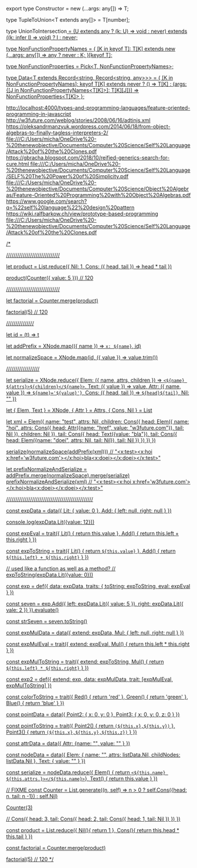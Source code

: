export type Constructor<T> = new (...args: any[]) => T;

type TupleToUnion<T extends any[]> = T[number];

type UnionToIntersection<U> = (U extends any ? (k: U) => void : never) extends ((k: infer I) => void) ? I : never;

type NonFunctionPropertyNames<T> = {
    [K in keyof T]: T[K] extends new (...args: any[]) => any ? never : K;
}[keyof T];

type NonFunctionProperties<T> = Pick<T, NonFunctionPropertyNames<T>>;

type Data<T extends Record<string, Record<string, any>>> = {
    [K in NonFunctionPropertyNames<T>]: keyof T[K] extends never ?
        () => T[K] :
        (args: {[J in NonFunctionPropertyNames<T[K]>]: T[K][J]}) => NonFunctionProperties<T[K]>
};

<http://localhost:4000/types-and-programming-languages/feature-oriented-programming-in-javascript>
<http://w3future.com/weblog/stories/2008/06/16/adtinjs.xml>
<https://oleksandrmanzyuk.wordpress.com/2014/06/18/from-object-algebras-to-finally-tagless-interpreters-2/>
file:///C:/Users/micha/OneDrive%20-%20thenewobjective/Documents/Computer%20Science/Self%20Language/Attack%20of%20the%20Clones.pdf
<https://gbracha.blogspot.com/2018/10/reified-generics-search-for-cure.html>
file:///C:/Users/micha/OneDrive%20-%20thenewobjective/Documents/Computer%20Science/Self%20Language/SELF%20The%20Power%20of%20Simplicity.pdf
file:///C:/Users/micha/OneDrive%20-%20thenewobjective/Documents/Computer%20Science/Object%20Algebras/Feature-Oriented%20Programming%20with%20Object%20Algebras.pdf
<https://www.google.com/search?q=%22self%20language%22%20design%20pattern>
<https://wiki.ralfbarkow.ch/view/prototype-based-programming>
file:///C:/Users/micha/OneDrive%20-%20thenewobjective/Documents/Computer%20Science/Self%20Language/Attack%20of%20the%20Clones.pdf

/*

/////////////////////////////

let product = List.reduce({
    Nil: 1,
    Cons: ({ head, tail }) => head * tail
})

product(Counter({ value: 5 })) // 120

/////////////////////////////

let factorial = Counter.merge(product)

factorial(5) // 120

///////////////

let id = (t) => t

let addPrefix = XNode.map(({ name }) => `x: ${name}`, id)

let normalizeSpace = XNode.map(id, ({ value }) => value.trim())

//////////////////

let serialize = XNode.reduce({
    Elem: ({ name, attrs, children }) => `<${name} ${attrs}>${children}</${name}>`,
    Text: ({ value }) => value,
    Attr: ({ name, value }) => `${name}='${value}'}`,
    Cons: ({ head, tail }) => `${head}${tail}`,
    Nil: ""
})

let { Elem, Text } = XNode,
    { Attr } = Attrs,
    { Cons, Nil } = List

let xml = Elem({
    name: "test",
    attrs: Nil,
    children: Cons({
        head: Elem({
            name: "hoi",
            attrs: Cons({
                head: Attr({name: "href", value: "w3future.com"}),
                tail: Nil
            }),
            children: Nil
        }),
        tail: Cons({
            head: Text({value: "bla"}),
            tail: Cons({
                head: Elem({name: "doei", attrs: Nil, tail: Nil}),
                tail: Nil
            })
        })
    })
})

serialize(normalizeSpace(addPrefix(xml)))
// "<x:test><x:hoi x:href='w3future.com'></x:hoi>bla<x:doei></x:doei></x:test>"

let prefixNormalizeAndSerialize = addPrefix.merge(normalizeSpace).merge(serialize)
prefixNormalizeAndSerialize(xml)
// "<x:test><x:hoi x:href='w3future.com'></x:hoi>bla<x:doei></x:doei></x:test>"

///////////////////////////////////////////////

const expData = data({
    Lit: { value: 0 },
    Add: { left: null, right: null }
})

console.log(expData.Lit({value: 12}))

const expEval = trait({
    Lit() { return this.value },
    Add() { return this.left + this.right }
})

const expToString = trait({
    Lit() { return `${this.value}` },
    Add() { return `${this.left} + ${this.right}` }
})

// used like a function as well as a method?
// expToString(expData.Lit({value: 0}))

const exp = def({
    data: expData,
    traits: {
        toString: expToString,
        eval: expEval
    }
})

const seven = exp.Add({
    left: expData.Lit({ value: 5 }),
    right: expData.Lit({ vale: 2 })
}).evaluate()

const strSeven = seven.toString()

const expMulData = data({
    extend: expData,
    Mul: { left: null, right: null }
})

const expMulEval = trait({
    extend: expEval,
    Mul() { return this.left * this.right }
})

const expMulToString = trait({
    extend: expToString,
    Mul() { return `${this.left} * ${this.right}` }
})

const exp2 = def({
    extend: exp,
    data: expMulData,
    trait: [expMulEval, expMulToString]
})

const colorToString = trait({
    Red() { return 'red' },
    Green() { return 'green' },
    Blue() { return 'blue' }
})

const pointData = data({
    Point2: { x: 0, y: 0 },
    Point3: { x: 0, y: 0, z: 0 }
})

const pointToString = trait({
    Point2() { return `(${this.x},${this.y})` },
    Point3() { return `(${this.x},${this.y},${this.z})` }
})

const attrData = data({
    Attr: {name: "", value: "" }
})

const nodeData = data({
    Elem: { name: "", attrs: listData.Nil, childNodes: listData.Nil },
    Text: { value: "" }
})

const serialize = nodeData.reduce({
    Elem() { return `<${this.name} ${this.attrs.}></${this.name}>`},
    Text() { return this.value }
})

// FIXME
const Counter = List.generate((n, self) => n > 0 ? self.Cons({head: n, tail: n -1}) : self.Nil)

Counter(3)

// Cons({ head: 3, tail: Cons({ head: 2, tail: Cons({ head: 1, tail: Nil }) }) })

const product = List.reduce({
    Nil(){ return 1 },
    Cons(){ return this.head * this.tail }
})

const factorial = Counter.merge(product)

factorial(5) // 120
*/
